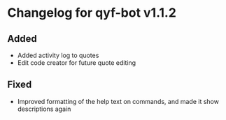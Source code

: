 # Changelog for qyf-bot v1.1.2

## Added

* Added activity log to quotes
* Edit code creator for future quote editing

## Fixed

* Improved formatting of the help text on commands, and made it show descriptions again
